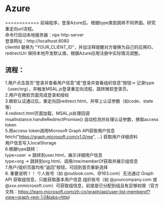 # Azure  
============
前端程序，登录Azure后，根据type类型跳转不同界面。研究重定向url流程。  
命令行启动本地服务器：npx http-server  
登录网址：http://localhost:8080  
clientId 替换为 "YOUR_CLIENT_ID"，并加注释提醒对方替换为自己的应用ID。  
redirectUri 保持本地开发默认值，根据Azure应用注册中实际情况调整。  

流程：  
----------------------
1.用户点击首页“登录并查看用户信息”或“登录并查看组织信息”按钮→ 记录type（user/org），并触发MSAL.js登录重定向流程，跳转微软登录页。  
2.用户在微软页面完成登录和授权  
3.微软认证通过后，重定向回redirect.html，并带上认证参数（如code、state等）  
4.redirect.html页面加载，MSAL.js处理回调msalInstance.handleRedirectPromise() 自动检测并处理认证参数，换取access token  
5.用access token调用Microsoft Graph API获取用户信息  
fetch("https://graph.microsoft.com/v1.0/me", ...) 获取用户详细资料  
用户信息写入localStorage  
6.根据type跳转：  
type=user → 跳转到user.html，展示详细用户信息  
type=org → 跳转到org.html，调用/me/memberOf获取并展示组信息  
7.用户/组织页面均有“返回”按钮，可回到首页重新选择  
8. 重要说明！！
个人账号（如 @outlook.com、@163.com）无法通过 Graph API 获取组信息，只能获取基本用户信息
组织账号（如 @yourcompany.com 或 @xxx.onmicrosoft.com）可获取组信息，前提是已分配到组且有足够权限（官方文档：https://learn.microsoft.com/zh-cn/graph/api/user-list-memberof?view=graph-rest-1.0&tabs=http)



